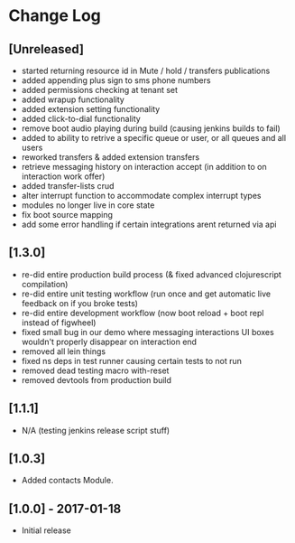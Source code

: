 # Change Log

## [Unreleased]
* started returning resource id in Mute / hold / transfers publications
* added appending plus sign to sms phone numbers
* added permissions checking at tenant set
* added wrapup functionality
* added extension setting functionality
* added click-to-dial functionality
* remove boot audio playing during build (causing jenkins builds to fail)
* added to ability to retrive a specific queue or user, or all queues and all users
* reworked transfers & added extension transfers
* retrieve messaging history on interaction accept (in addition to on interaction work offer)
* added transfer-lists crud
* alter interrupt function to accommodate complex interrupt types
* modules no longer live in core state
* fix boot source mapping
* add some error handling if certain integrations arent returned via api

## [1.3.0]
* re-did entire production build process (& fixed advanced clojurescript compilation)
* re-did entire unit testing workflow (run once and get automatic live feedback on if you broke tests)
* re-did entire development workflow (now boot reload + boot repl instead of figwheel)
* fixed small bug in our demo where messaging interactions UI boxes wouldn't properly disappear on interaction end
* removed all lein things
* fixed ns deps in test runner causing certain tests to not run
* removed dead testing macro with-reset
* removed devtools from production build

## [1.1.1]
* N/A (testing jenkins release script stuff)

## [1.0.3]
* Added contacts Module.

## [1.0.0] - 2017-01-18
* Initial release
